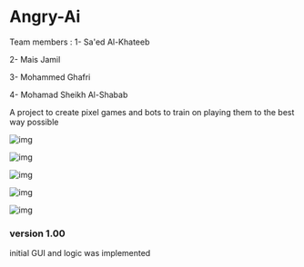 # Angry-Ai
Team members : 
1- Sa'ed Al-Khateeb 

2- Mais Jamil

3- Mohammed Ghafri

4- Mohamad Sheikh Al-Shabab 

A project to create pixel games and bots to train on playing them to the best way possible 


![img](https://i.ibb.co/FK69fgN/game-over-page.jpg)

![img](https://i.ibb.co/h8KJ2CC/start-game-page.jpg) 

![img](https://i.ibb.co/kmz36J8/main-playing-page.jpg)

![img](https://i.ibb.co/Nmmb98S/leader-board-page.jpg)

![img](https://i.ibb.co/DgZX01N/main-page.jpg)


### version 1.00 
initial GUI and logic was implemented
 